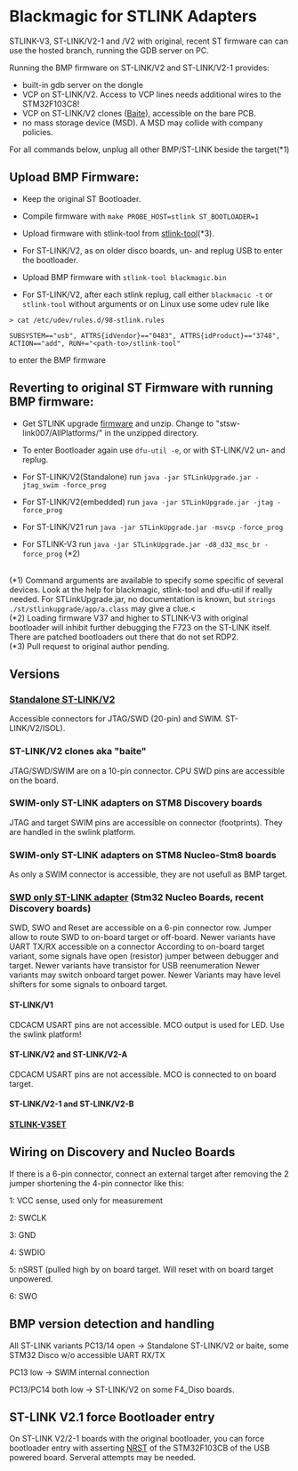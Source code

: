 # Blackmagic for STLINK Adapters

STLINK-V3, ST-LINK/V2-1 and /V2 with original, recent ST firmware can can use the hosted branch, running the GDB server on PC.

Running the BMP firmware on ST-LINK/V2 and ST-LINK/V2-1 provides:
- built-in gdb server on the dongle
- VCP on ST-LINK/V2. Access to VCP lines needs additional wires to the STM32F103C8!
- VCP on ST-LINK/V2 clones ([Baite](https://www.mikrocontroller.net/attachment/356780/st-linkV2-mini_LRG.jpg)), accessible on the bare PCB.
- no mass storage device (MSD). A MSD may collide with company policies.

For all commands below, unplug all other BMP/ST-LINK beside the target(*1)

## Upload BMP Firmware:

- Keep the original ST Bootloader.

- Compile firmware with `make PROBE_HOST=stlink ST_BOOTLOADER=1`

- Upload firmware with stlink-tool from [stlink-tool](https://github.com/UweBonnes/stlink-tool/tree/stlinkv21)(*3).

- For ST-LINK/V2, as on older disco boards, un- and replug USB to enter the bootloader.

- Upload BMP firmware with `stlink-tool blackmagic.bin`

- For ST-LINK/V2, after each stlink replug, call either `blackmacic -t` or `stlink-tool` without arguments  or on Linux use some udev rule like

`> cat /etc/udev/rules.d/98-stlink.rules`

 `SUBSYSTEM=="usb", ATTRS{idVendor}=="0483", ATTRS{idProduct}=="3748", ACTION=="add", RUN+="<path-to>/stlink-tool"`

  to enter the BMP firmware

## Reverting to original ST Firmware with running BMP firmware:

- Get STLINK upgrade [firmware](https://www.st.com/content/st_com/en/products/development-tools/software-development-tools/stm32-software-development-tools/stm32-programmers/stsw-link007.html) and unzip. Change to "stsw-link007/AllPlatforms/" in the unzipped directory.

- To enter Bootloader again use `dfu-util -e`, or with ST-LINK/V2 un- and replug.

- For ST-LINK/V2(Standalone) run `java -jar STLinkUpgrade.jar -jtag_swim -force_prog`

- For ST-LINK/V2(embedded) run `java -jar STLinkUpgrade.jar -jtag -force_prog`

- For ST-LINK/V21 run `java -jar STLinkUpgrade.jar -msvcp -force_prog`

- For STLINK-V3 run `java -jar STLinkUpgrade.jar -d8_d32_msc_br -force_prog` (*2)

<br> (*1) Command arguments are available to specify some specific of several devices. Look at the help for blackmagic, stlink-tool and dfu-util if really needed. For STLinkUpgrade.jar, no documentation is known, but `strings ./st/stlinkupgrade/app/a.class` may give a clue.<
<br> (*2) Loading firmware V37 and higher to STLINK-V3 with original bootloader will inhibit further debugging the F723 on the ST-LINK itself. There are patched bootloaders out there that do not set RDP2.
<br> (*3) Pull request to original author pending.

## Versions

### [Standalone ST-LINK/V2](https://www.st.com/content/st_com/en/products/development-tools/hardware-development-tools/development-tool-hardware-for-mcus/debug-hardware-for-mcus/debug-hardware-for-stm32-mcus/st-link-v2.html)
Accessible connectors for JTAG/SWD (20-pin) and SWIM.
ST-LINK/V2/ISOL).
### ST-LINK/V2 clones aka "baite"
JTAG/SWD/SWIM are on a 10-pin connector. CPU SWD pins are accessible on the
board.
### SWIM-only ST-LINK adapters on STM8 Discovery boards
JTAG and target SWIM pins are accessible on connector (footprints). They are handled in the swlink platform.
### SWIM-only ST-LINK adapters on STM8 Nucleo-Stm8 boards
As only a SWIM connector is accessible, they are not usefull as BMP target.
### [SWD only ST-LINK adapter](https://www.st.com/content/ccc/resource/technical/document/technical_note/group0/30/c8/1d/0f/15/62/46/ef/DM00290229/files/DM00290229.pdf/jcr:content/translations/en.DM00290229.pdf) (Stm32 Nucleo Boards, recent Discovery boards)
 SWD, SWO and Reset are accessible on a 6-pin connector row.
 Jumper allow to route SWD to on-board target or off-board.
 Newer variants have UART TX/RX accessible on a connector
 According to on-board target variant, some signals have open (resistor)  jumper between debugger and target.
 Newer variants have transistor for USB reenumeration
 Newer variants may switch onboard target power.
 Newer Variants may have level shifters for some signals to onboard target.
#### ST-LINK/V1
CDCACM USART pins are not accessible. MCO output is used for LED. Use the swlink platform!
#### ST-LINK/V2 and ST-LINK/V2-A
CDCACM USART pins are not accessible. MCO is connected to on board target.
#### ST-LINK/V2-1 and ST-LINK/V2-B
#### [STLINK-V3SET](https://www.st.com/content/st_com/en/products/development-tools/hardware-development-tools/development-tool-hardware-for-mcus/debug-hardware-for-mcus/debug-hardware-for-stm32-mcus/stlink-v3set.html)

## Wiring on Discovery and Nucleo Boards

If there is a 6-pin connector, connect an external target after removing
the 2 jumper shortening the 4-pin connector like this:

1: VCC sense, used only for measurement

2: SWCLK

3: GND

4: SWDIO

5: nSRST (pulled high by on board target. Will reset with on board target
   unpowered.

6: SWO


## BMP version detection and handling
All ST-LINK variants
PC13/14 open -> Standalone ST-LINK/V2 or baite, some STM32 Disco w/o accessible
UART RX/TX

PC13 low -> SWIM internal connection

PC13/PC14 both low -> ST-LINK/V2 on some F4_Diso boards.

## ST-LINK V2.1 force Bootloader entry
On ST-LINK V2/2-1 boards with the original bootloader, you can force
bootloader entry with asserting [NRST](https://www.carminenoviello.com/2016/02/26/restore-st-link-interface-bad-update-2-26-15-firmware/) of the STM32F103CB of the USB powered board. Serveral attempts may be needed.
